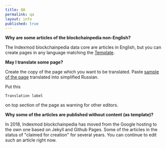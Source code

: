 ```yaml
---
title: QA
permalink: qa
layout: info
published: true
---
```

**Why are some articles of the blockchainpedia non-English?**

The Indexmod blockchainpedia data core are articles in English, but you can create pages in any language matching the [Template](https://indexmod.github.io/encyclopedia/template).

**May I translate some page?**

Create the copy of the page which you want to be translated. Paste [sample of the page](internet-yami-ichi) translated into simplified Russian. 

Put this 

`Translation label` 

on top section of the page as warning for other editors.

**Why some of the articles are published without content (as template)?**

In 2018, Indexmod blockchainpedia has moved from the Google hosting to the own one based on Jekyll and Github Pages. Some of the articles in the status of "claimed for creation" for several years. You can continue to edit such an article right now.
